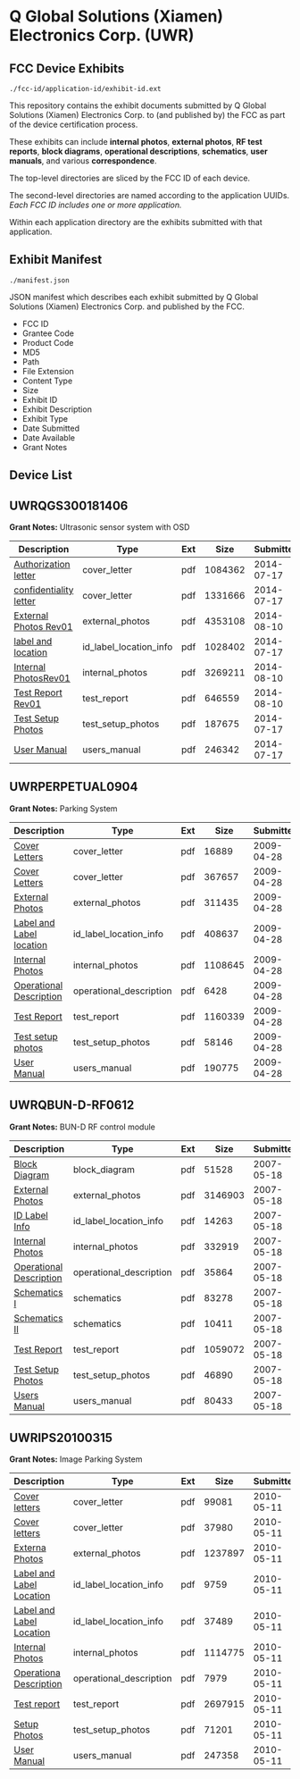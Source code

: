 # Q Global Solutions (Xiamen) Electronics Corp. (UWR)
## FCC Device Exhibits

```
./fcc-id/application-id/exhibit-id.ext
```

This repository contains the exhibit documents submitted by Q Global Solutions (Xiamen) Electronics Corp. to (and published by) the FCC as part of the device certification process.

These exhibits can include **internal photos**, **external photos**, **RF test reports**, **block diagrams**, **operational descriptions**, **schematics**, **user manuals**, and various **correspondence**.

The top-level directories are sliced by the FCC ID of each device.

The second-level directories are named according to the application UUIDs. *Each FCC ID includes one or more application.*

Within each application directory are the exhibits submitted with that application. 

## Exhibit Manifest

```
./manifest.json
```

JSON manifest which describes each exhibit submitted by Q Global Solutions (Xiamen) Electronics Corp. and published by the FCC.

- FCC ID
- Grantee Code
- Product Code
- MD5
- Path
- File Extension
- Content Type
- Size
- Exhibit ID
- Exhibit Description
- Exhibit Type
- Date Submitted
- Date Available
- Grant Notes

## Device List
## UWRQGS300181406
**Grant Notes:** Ultrasonic sensor system with OSD

| Description | Type | Ext | Size | Submitted | Available |
| ----------- | ---- | --- | ---- | --------- | --------- |
| [Authorization letter](UWRQGS300181406/db737e53ee3ed4d696140d923a72894d/2327635.pdf) | cover_letter | pdf | 1084362 | 2014-07-17 | 2014-08-13 |
| [confidentiality letter](UWRQGS300181406/db737e53ee3ed4d696140d923a72894d/2327636.pdf) | cover_letter | pdf | 1331666 | 2014-07-17 | 2014-08-13 |
| [External Photos Rev01](UWRQGS300181406/db737e53ee3ed4d696140d923a72894d/2352750.pdf) | external_photos | pdf | 4353108 | 2014-08-10 | 2014-08-13 |
| [label and location](UWRQGS300181406/db737e53ee3ed4d696140d923a72894d/2327638.pdf) | id_label_location_info | pdf | 1028402 | 2014-07-17 | 2014-08-13 |
| [Internal PhotosRev01](UWRQGS300181406/db737e53ee3ed4d696140d923a72894d/2352749.pdf) | internal_photos | pdf | 3269211 | 2014-08-10 | 2014-08-13 |
| [Test Report Rev01](UWRQGS300181406/db737e53ee3ed4d696140d923a72894d/2352748.pdf) | test_report | pdf | 646559 | 2014-08-10 | 2014-08-13 |
| [Test Setup Photos](UWRQGS300181406/db737e53ee3ed4d696140d923a72894d/2327707.pdf) | test_setup_photos | pdf | 187675 | 2014-07-17 | 2014-08-13 |
| [User Manual](UWRQGS300181406/db737e53ee3ed4d696140d923a72894d/2327708.pdf) | users_manual | pdf | 246342 | 2014-07-17 | 2014-08-13 |
## UWRPERPETUAL0904
**Grant Notes:** Parking System

| Description | Type | Ext | Size | Submitted | Available |
| ----------- | ---- | --- | ---- | --------- | --------- |
| [Cover Letters](UWRPERPETUAL0904/cb37de59fee8ec18d3f2b51ee9042720/1102663.pdf) | cover_letter | pdf | 16889 | 2009-04-28 | 2009-04-28 |
| [Cover Letters](UWRPERPETUAL0904/cb37de59fee8ec18d3f2b51ee9042720/1102664.pdf) | cover_letter | pdf | 367657 | 2009-04-28 | 2009-04-28 |
| [External Photos](UWRPERPETUAL0904/cb37de59fee8ec18d3f2b51ee9042720/1102665.pdf) | external_photos | pdf | 311435 | 2009-04-28 | 2009-04-28 |
| [Label and Label location](UWRPERPETUAL0904/cb37de59fee8ec18d3f2b51ee9042720/1102666.pdf) | id_label_location_info | pdf | 408637 | 2009-04-28 | 2009-04-28 |
| [Internal Photos](UWRPERPETUAL0904/cb37de59fee8ec18d3f2b51ee9042720/1102667.pdf) | internal_photos | pdf | 1108645 | 2009-04-28 | 2009-04-28 |
| [Operational Description](UWRPERPETUAL0904/cb37de59fee8ec18d3f2b51ee9042720/1102668.pdf) | operational_description | pdf | 6428 | 2009-04-28 | 2009-04-28 |
| [Test Report](UWRPERPETUAL0904/cb37de59fee8ec18d3f2b51ee9042720/1102672.pdf) | test_report | pdf | 1160339 | 2009-04-28 | 2009-04-28 |
| [Test setup photos](UWRPERPETUAL0904/cb37de59fee8ec18d3f2b51ee9042720/1102673.pdf) | test_setup_photos | pdf | 58146 | 2009-04-28 | 2009-04-28 |
| [User Manual](UWRPERPETUAL0904/cb37de59fee8ec18d3f2b51ee9042720/1102674.pdf) | users_manual | pdf | 190775 | 2009-04-28 | 2009-04-28 |
## UWRQBUN-D-RF0612
**Grant Notes:** BUN-D RF control module

| Description | Type | Ext | Size | Submitted | Available |
| ----------- | ---- | --- | ---- | --------- | --------- |
| [Block Diagram](UWRQBUN-D-RF0612/ad6bae9080ec2a766b3ba4a146e34ef8/793814.pdf) | block_diagram | pdf | 51528 | 2007-05-18 | 2007-05-18 |
| [External Photos](UWRQBUN-D-RF0612/ad6bae9080ec2a766b3ba4a146e34ef8/793817.pdf) | external_photos | pdf | 3146903 | 2007-05-18 | 2007-05-18 |
| [ID Label Info](UWRQBUN-D-RF0612/ad6bae9080ec2a766b3ba4a146e34ef8/793818.pdf) | id_label_location_info | pdf | 14263 | 2007-05-18 | 2007-05-18 |
| [Internal Photos](UWRQBUN-D-RF0612/ad6bae9080ec2a766b3ba4a146e34ef8/793819.pdf) | internal_photos | pdf | 332919 | 2007-05-18 | 2007-05-18 |
| [Operational Description](UWRQBUN-D-RF0612/ad6bae9080ec2a766b3ba4a146e34ef8/793820.pdf) | operational_description | pdf | 35864 | 2007-05-18 | 2007-05-18 |
| [Schematics I](UWRQBUN-D-RF0612/ad6bae9080ec2a766b3ba4a146e34ef8/793816.pdf) | schematics | pdf | 83278 | 2007-05-18 | 2007-05-18 |
| [Schematics II](UWRQBUN-D-RF0612/ad6bae9080ec2a766b3ba4a146e34ef8/793822.pdf) | schematics | pdf | 10411 | 2007-05-18 | 2007-05-18 |
| [Test Report](UWRQBUN-D-RF0612/ad6bae9080ec2a766b3ba4a146e34ef8/793821.pdf) | test_report | pdf | 1059072 | 2007-05-18 | 2007-05-18 |
| [Test Setup Photos](UWRQBUN-D-RF0612/ad6bae9080ec2a766b3ba4a146e34ef8/793823.pdf) | test_setup_photos | pdf | 46890 | 2007-05-18 | 2007-05-18 |
| [Users Manual](UWRQBUN-D-RF0612/ad6bae9080ec2a766b3ba4a146e34ef8/793815.pdf) | users_manual | pdf | 80433 | 2007-05-18 | 2007-05-18 |
## UWRIPS20100315
**Grant Notes:** Image Parking System

| Description | Type | Ext | Size | Submitted | Available |
| ----------- | ---- | --- | ---- | --------- | --------- |
| [Cover letters](UWRIPS20100315/7de0ec74f8ff7b4d43cd7e9b082c409a/1279397.pdf) | cover_letter | pdf | 99081 | 2010-05-11 | 2010-05-12 |
| [Cover letters](UWRIPS20100315/7de0ec74f8ff7b4d43cd7e9b082c409a/1279398.pdf) | cover_letter | pdf | 37980 | 2010-05-11 | 2010-05-12 |
| [Externa Photos](UWRIPS20100315/7de0ec74f8ff7b4d43cd7e9b082c409a/1279399.pdf) | external_photos | pdf | 1237897 | 2010-05-11 | 2010-05-12 |
| [Label and Label Location](UWRIPS20100315/7de0ec74f8ff7b4d43cd7e9b082c409a/1279400.pdf) | id_label_location_info | pdf | 9759 | 2010-05-11 | 2010-05-12 |
| [Label and Label Location](UWRIPS20100315/7de0ec74f8ff7b4d43cd7e9b082c409a/1279401.pdf) | id_label_location_info | pdf | 37489 | 2010-05-11 | 2010-05-12 |
| [Internal Photos](UWRIPS20100315/7de0ec74f8ff7b4d43cd7e9b082c409a/1279402.pdf) | internal_photos | pdf | 1114775 | 2010-05-11 | 2010-05-12 |
| [Operationa Description](UWRIPS20100315/7de0ec74f8ff7b4d43cd7e9b082c409a/1279403.pdf) | operational_description | pdf | 7979 | 2010-05-11 | 2010-05-12 |
| [Test report](UWRIPS20100315/7de0ec74f8ff7b4d43cd7e9b082c409a/1279408.pdf) | test_report | pdf | 2697915 | 2010-05-11 | 2010-05-12 |
| [Setup Photos](UWRIPS20100315/7de0ec74f8ff7b4d43cd7e9b082c409a/1279410.pdf) | test_setup_photos | pdf | 71201 | 2010-05-11 | 2010-05-12 |
| [User Manual](UWRIPS20100315/7de0ec74f8ff7b4d43cd7e9b082c409a/1279411.pdf) | users_manual | pdf | 247358 | 2010-05-11 | 2010-05-12 |
